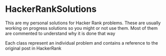# HackerRankSolutions
This are my personal solutions for Hacker Rank problems. These are usually working on progress solutions so you might or not use them. Most of them are commented to understand why it is done that way 

Each class represent an individual problem and contains a reference to the original post in HackerRank
